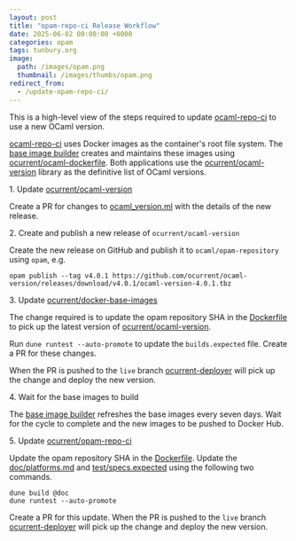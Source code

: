 ```yaml
---
layout: post
title: "opam-repo-ci Release Workflow"
date: 2025-06-02 00:00:00 +0000
categories: opam
tags: tunbury.org
image:
  path: /images/opam.png
  thumbnail: /images/thumbs/opam.png
redirect_from:
  - /update-opam-repo-ci/
---
```


This is a high-level view of the steps required to update [ocaml-repo-ci](https://opam.ci.ocaml.org) to use a new OCaml version.

[ocaml-repo-ci](https://github.com/ocurrent/opam-repo-ci) uses Docker images as the container's root file system. The [base image builder](https://images.ci.ocaml.org) creates and maintains these images using [ocurrent/ocaml-dockerfile](https://github.com/ocurrent/ocaml-dockerfile). Both applications use the [ocurrent/ocaml-version](https://github.com/ocurrent/ocaml-version) library as the definitive list of OCaml versions.

1\. Update [ocurrent/ocaml-version](https://github.com/ocurrent/ocaml-version)

Create a PR for changes to [ocaml_version.ml](https://github.com/ocurrent/ocaml-version/blob/master/ocaml_version.ml) with the details of the new release.

2\. Create and publish a new release of `ocurrent/ocaml-version`

Create the new release on GitHub and publish it to `ocaml/opam-repository` using `opam`, e.g.

```shell
opam publish --tag v4.0.1 https://github.com/ocurrent/ocaml-version/releases/download/v4.0.1/ocaml-version-4.0.1.tbz
```

3\. Update [ocurrent/docker-base-images](https://github.com/ocurrent/docker-base-images)

The change required is to update the opam repository SHA in the [Dockerfile](https://github.com/ocurrent/docker-base-images/blob/master/Dockerfile) to pick up the latest version of [ocurrent/ocaml-version](https://github.com/ocurrent/ocaml-version).

Run `dune runtest --auto-promote` to update the `builds.expected` file. Create a PR for these changes.

When the PR is pushed to the `live` branch [ocurrent-deployer](https://deploy.ci.ocaml.org/?repo=ocurrent/docker-base-images&) will pick up the change and deploy the new version.

4\. Wait for the base images to build

The [base image builder](https://images.ci.ocaml.org) refreshes the base images every seven days. Wait for the cycle to complete and the new images to be pushed to Docker Hub.

5\. Update [ocurrent/opam-repo-ci](https://github.com/ocurrent/opam-repo-ci)

Update the opam repository SHA in the [Dockerfile](https://github.com/ocurrent/opam-repo-ci/blob/master/Dockerfile). Update the [doc/platforms.md](https://github.com/ocurrent/opam-repo-ci/blob/master/doc/platforms.md) and [test/specs.expected](https://github.com/ocurrent/opam-repo-ci/blob/master/test/specs.expected) using the following two commands.

```shell
dune build @doc
dune runtest --auto-promote
```

Create a PR for this update. When the PR is pushed to the `live` branch [ocurrent-deployer](https://deploy.ci.ocaml.org/?repo=ocurrent/opam-repo-ci) will pick up the change and deploy the new version.

